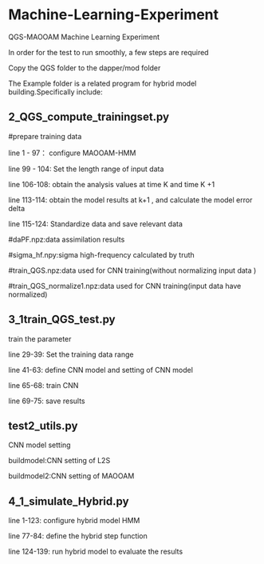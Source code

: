 # Machine-Learning-Experiment

QGS-MAOOAM Machine Learning Experiment

In order for the test to run smoothly, a few steps are required

Copy the QGS folder to the dapper/mod folder

The Example folder is a related program for hybrid model building.Specifically include:

## 2_QGS_compute_trainingset.py

#prepare training data

line 1 - 97： configure MAOOAM-HMM

line 99 - 104: Set the length range of input data

line 106-108: obtain the analysis values at time K and time K +1

line 113-114: obtain the model results at k+1 , and calculate the model error delta

line 115-124: Standardize data and save relevant data

#daPF.npz:data assimilation results

#sigma_hf.npy:sigma high-frequency calculated by truth

#train_QGS.npz:data used for CNN training(without normalizing input data )

#train_QGS_normalize1.npz:data used for CNN training(input data have normalized)

## 3_1train_QGS_test.py

train the parameter

line 29-39: Set the training data range

line 41-63: define CNN model and setting of CNN model

line 65-68: train CNN

line 69-75: save results 

## test2_utils.py

CNN model setting

buildmodel:CNN setting of L2S

buildmodel2:CNN setting of MAOOAM

## 4_1_simulate_Hybrid.py

line 1-123: configure hybrid model HMM

line 77-84: define the hybrid step function

line 124-139: run hybrid model to evaluate the results








